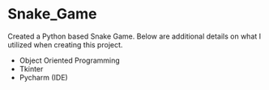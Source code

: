 # Snake_Game
Created a Python based Snake Game. Below are additional details on what I utilized when creating this project.
- Object Oriented Programming
- Tkinter
- Pycharm (IDE)
